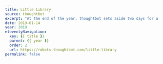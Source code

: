 ```yaml
---
title: Little Library
source: thoughtbot
excerpt: "At the end of the year, thoughtbot sets aside two days for a hackathon called Ralphapalooza. The name is a portmanteau of Ralph, the robot we use for our logo, and the term palooza. During Ralphapalooza, we pitch ideas, form teams, and create something interesting with our fellow thoughtbotters"
date: 2019-01-14
year: 2019
eleventyNavigation:
  key: {{ title }}
  parent: {{ year }}
  order: 2
  url: https://robots.thoughtbot.com/little-library
permalink: false
---
```

